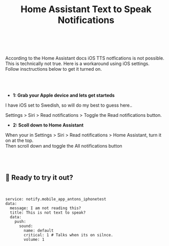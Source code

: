 
<h1 align="center">
<br>

Home Assistant Text to Speak Notifications

</h1><br>
<br><br>


According to the Home Assistant docs iOS TTS notfications is not possible. <br>
This is technically not true. Here is a workaround using iOS settings. <br>
Follow insctructions below to get it turned on. <br> 
<br><br><br>


- **1: Grab your Apple device and lets get starteds** <br>

I have iOS set to Swedish, so will do my best to guess here.. <br>

Settings > Siri > Read notifications > Toggle the Read notifications button. <br>

- **2: Scoll down to Home Assistant** <br>

When your in Settings > Siri > Read notifications > Home Assistant, turn it on at the top. <br>
Then scroll down and toggle the All notifications button<br>



<br><br>




## 🦆 Ready to try it out? <br>


<br>


```
service: notify.mobile_app_antons_iphonetest
data:
  message: I am not reading this?
  title: This is not text to speak?
  data:
    push:
      sound:
        name: default
        critical: 1	# Talks when its on silnce.
        volume: 1
```

<br><br>



